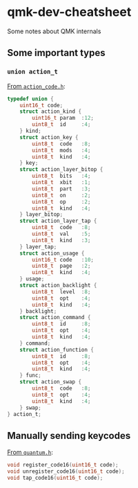 # qmk-dev-cheatsheet
Some notes about QMK internals

## Some important types



### `union action_t`

[From `action_code.h`](https://github.com/qmk/qmk_firmware/blob/84c24188176c3235b7064a9a77855f042ada2314/tmk_core/common/action_code.h#L137):

```c
typedef union {
    uint16_t code;
    struct action_kind {
        uint16_t param  :12;
        uint8_t  id     :4;
    } kind;
    struct action_key {
        uint8_t  code   :8;
        uint8_t  mods   :4;
        uint8_t  kind   :4;
    } key;
    struct action_layer_bitop {
        uint8_t  bits   :4;
        uint8_t  xbit   :1;
        uint8_t  part   :3;
        uint8_t  on     :2;
        uint8_t  op     :2;
        uint8_t  kind   :4;
    } layer_bitop;
    struct action_layer_tap {
        uint8_t  code   :8;
        uint8_t  val    :5;
        uint8_t  kind   :3;
    } layer_tap;
    struct action_usage {
        uint16_t code   :10;
        uint8_t  page   :2;
        uint8_t  kind   :4;
    } usage;
    struct action_backlight {
        uint8_t  level  :8;
        uint8_t  opt    :4;
        uint8_t  kind   :4;
    } backlight;
    struct action_command {
        uint8_t  id     :8;
        uint8_t  opt    :4;
        uint8_t  kind   :4;
    } command;
    struct action_function {
        uint8_t  id     :8;
        uint8_t  opt    :4;
        uint8_t  kind   :4;
    } func;
    struct action_swap {
        uint8_t  code   :8;
        uint8_t  opt    :4;
        uint8_t  kind   :4;
    } swap;
} action_t;
```

## Manually sending keycodes

[From `quantum.h`](https://github.com/qmk/qmk_firmware/blob/9c2d77612391c1c762dc53e53aab4f91c50d22f8/quantum/quantum.h#L244):

```c
void register_code16(uint16_t code);
void unregister_code16(uint16_t code);
void tap_code16(uint16_t code);
```
